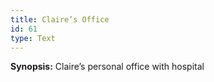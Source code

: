 ```yaml
---
title: Claire’s Office
id: 61
type: Text
---
```


**Synopsis:** Claire’s personal office with hospital